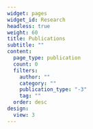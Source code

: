 ```yaml
---
widget: pages
widget_id: Research
headless: true
weight: 60
title: Publications
subtitle: ""
content:
  page_type: publication
  count: 0
  filters:
    author: ""
    category: ""
    publication_type: "-3"
    tag: ""
  order: desc
design:
  view: 3
---
```

